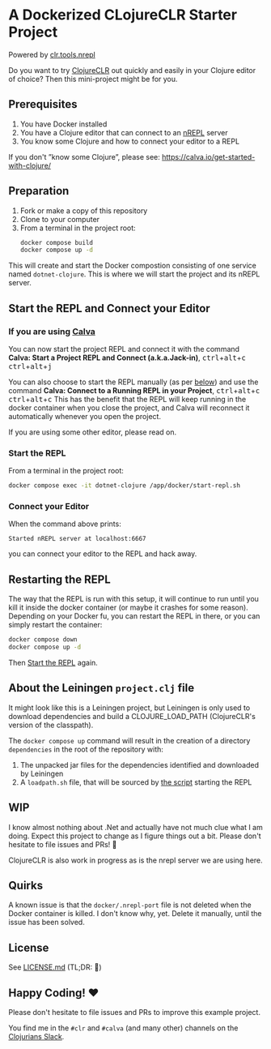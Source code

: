 # A Dockerized CLojureCLR Starter Project

Powered by [clr.tools.nrepl](https://github.com/clojure/clr.tools.nrepl)

Do you want to try [ClojureCLR](https://github.com/clojure/clojure-clr) out quickly and easily in your Clojure editor of choice? Then this mini-project might be for you.

## Prerequisites

1. You have Docker installed
2. You have a Clojure editor that can connect to an [nREPL](https://nrepl.org/) server
3. You know some Clojure and how to connect your editor to a REPL

If you don't ”know some Clojure”, please see: https://calva.io/get-started-with-clojure/

## Preparation

1. Fork or make a copy of this repository
2. Clone to your computer
3. From a terminal in the project root:
    ```sh
    docker compose build
    docker compose up -d
    ```

This will create and start the Docker compostion consisting of one service named `dotnet-clojure`. This is where we will start the project and its nREPL server.

## Start the REPL and Connect your Editor

### If you are using [Calva](https://calva.io)

You can now start the project REPL and connect it with the command **Calva: Start a Project REPL and Connect (a.k.a.Jack-in)**, <kbd>ctrl</kbd>+<kbd>alt</kbd>+<kbd>c</kbd> <kbd>ctrl</kbd>+<kbd>alt</kbd>+<kbd>j</kbd>

You can also choose to start the REPL manually (as per [below](#start-the-repl)) and use the command **Calva: Connect to a Running REPL in your Project**, <kbd>ctrl</kbd>+<kbd>alt</kbd>+<kbd>c</kbd> <kbd>ctrl</kbd>+<kbd>alt</kbd>+<kbd>c</kbd>
This has the benefit that the REPL will keep running in the docker container when you close the project, and Calva will reconnect it automatically whenever you open the project.

If you are using some other editor, please read on.

### Start the REPL

From a terminal in the project root:

```sh
docker compose exec -it dotnet-clojure /app/docker/start-repl.sh
```

### Connect your Editor

When the command above prints:

```
Started nREPL server at localhost:6667
```

you can connect your editor to the REPL and hack away.

## Restarting the REPL

The way that the REPL is run with this setup, it will continue to run until you kill it inside the docker container (or maybe it crashes for some reason). Depending on your Docker fu, you can restart the REPL in there, or you can simply restart the container:

```sh
docker compose down
docker compose up -d
```

Then [Start the REPL](#start-the-repl-and-connect-your-editor) again.

## About the Leiningen `project.clj` file

It might look like this is a Leiningen project, but Leiningen is only used to download dependencies and build a CLOJURE_LOAD_PATH (ClojureCLR's version of the classpath). 

The `docker compose up` command will result in the creation of a directory `dependencies` in the root of the repository with:
1. The unpacked jar files for the dependencies identified and downloaded by Leiningen
1. A `loadpath.sh` file, that will be sourced by [the script](docker/start-repl.sh) starting the REPL

## WIP

I know almost nothing about .Net and actually have not much clue what I am doing. Expect this project to change as I figure things out a bit. Please don't hesitate to file issues and PRs! 🙏

ClojureCLR is also work in progress as is the nrepl server we are using here.

## Quirks

A known issue is that the `docker/.nrepl-port` file is not deleted when the Docker container is killed. I don't know why, yet. Delete it manually, until the issue has been solved.

## License

See [LICENSE.md](LICENSE.md) (TL;DR: 🗽)

## Happy Coding! ♥️

Please don't hesitate to file issues and PRs to improve this example project.

You find me in the `#clr` and `#calva` (and many other) channels on the [Clojurians Slack](http://clojurians.net/).

